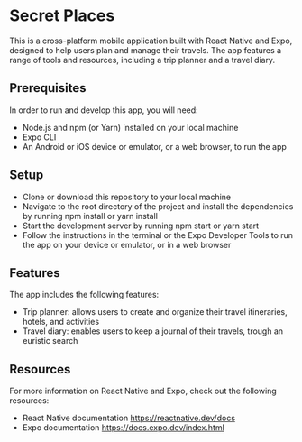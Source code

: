 # Secret Places

This is a cross-platform mobile application built with React Native and Expo, designed to help users plan and manage their travels. The app features a range of tools and resources, including a trip planner and a travel diary.

## Prerequisites

In order to run and develop this app, you will need:

  - Node.js and npm (or Yarn) installed on your local machine
  - Expo CLI
  - An Android or iOS device or emulator, or a web browser, to run the app

## Setup

   - Clone or download this repository to your local machine
   - Navigate to the root directory of the project and install the dependencies by running npm install or yarn install
   - Start the development server by running npm start or yarn start
   - Follow the instructions in the terminal or the Expo Developer Tools to run the app on your device or emulator, or in a web browser

## Features

The app includes the following features:

   - Trip planner: allows users to create and organize their travel itineraries, hotels, and activities
   - Travel diary: enables users to keep a journal of their travels, trough an euristic search

## Resources

For more information on React Native and Expo, check out the following resources:

   - React Native documentation https://reactnative.dev/docs
   - Expo documentation https://docs.expo.dev/index.html
